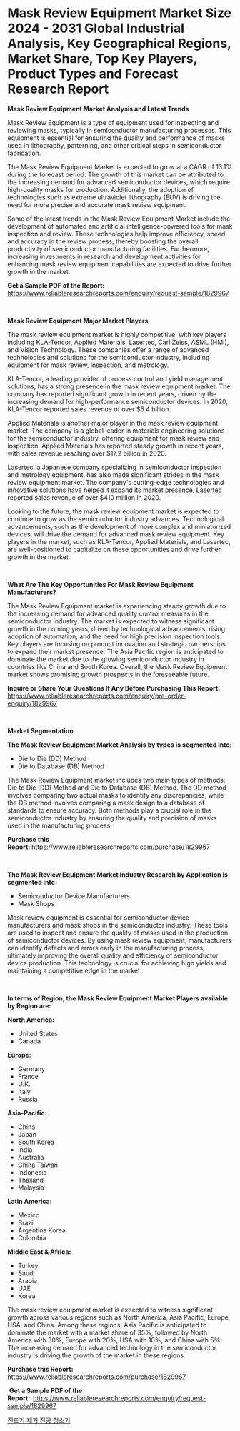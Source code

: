 <p><h1>Mask Review Equipment Market Size 2024 - 2031 Global Industrial Analysis, Key Geographical Regions, Market Share, Top Key Players, Product Types and Forecast Research Report</h1></p><p><strong>Mask Review Equipment Market Analysis and Latest Trends</strong></p>
<p><p>Mask Review Equipment is a type of equipment used for inspecting and reviewing masks, typically in semiconductor manufacturing processes. This equipment is essential for ensuring the quality and performance of masks used in lithography, patterning, and other critical steps in semiconductor fabrication. </p><p>The Mask Review Equipment Market is expected to grow at a CAGR of 13.1% during the forecast period. The growth of this market can be attributed to the increasing demand for advanced semiconductor devices, which require high-quality masks for production. Additionally, the adoption of technologies such as extreme ultraviolet lithography (EUV) is driving the need for more precise and accurate mask review equipment.</p><p>Some of the latest trends in the Mask Review Equipment Market include the development of automated and artificial intelligence-powered tools for mask inspection and review. These technologies help improve efficiency, speed, and accuracy in the review process, thereby boosting the overall productivity of semiconductor manufacturing facilities. Furthermore, increasing investments in research and development activities for enhancing mask review equipment capabilities are expected to drive further growth in the market.</p></p>
<p><strong>Get a Sample PDF of the Report:&nbsp;</strong> <a href="https://www.reliableresearchreports.com/enquiry/request-sample/1829967">https://www.reliableresearchreports.com/enquiry/request-sample/1829967</a></p>
<p>&nbsp;</p>
<p><strong>Mask Review Equipment Major Market Players</strong></p>
<p><p>The mask review equipment market is highly competitive, with key players including KLA-Tencor, Applied Materials, Lasertec, Carl Zeiss, ASML (HMI), and Vision Technology. These companies offer a range of advanced technologies and solutions for the semiconductor industry, including equipment for mask review, inspection, and metrology.</p><p>KLA-Tencor, a leading provider of process control and yield management solutions, has a strong presence in the mask review equipment market. The company has reported significant growth in recent years, driven by the increasing demand for high-performance semiconductor devices. In 2020, KLA-Tencor reported sales revenue of over $5.4 billion.</p><p>Applied Materials is another major player in the mask review equipment market. The company is a global leader in materials engineering solutions for the semiconductor industry, offering equipment for mask review and inspection. Applied Materials has reported steady growth in recent years, with sales revenue reaching over $17.2 billion in 2020.</p><p>Lasertec, a Japanese company specializing in semiconductor inspection and metrology equipment, has also made significant strides in the mask review equipment market. The company's cutting-edge technologies and innovative solutions have helped it expand its market presence. Lasertec reported sales revenue of over $410 million in 2020.</p><p>Looking to the future, the mask review equipment market is expected to continue to grow as the semiconductor industry advances. Technological advancements, such as the development of more complex and miniaturized devices, will drive the demand for advanced mask review equipment. Key players in the market, such as KLA-Tencor, Applied Materials, and Lasertec, are well-positioned to capitalize on these opportunities and drive further growth in the market.</p></p>
<p>&nbsp;</p>
<p><strong>What Are The Key Opportunities For Mask Review Equipment Manufacturers?</strong></p>
<p><p>The Mask Review Equipment market is experiencing steady growth due to the increasing demand for advanced quality control measures in the semiconductor industry. The market is expected to witness significant growth in the coming years, driven by technological advancements, rising adoption of automation, and the need for high precision inspection tools. Key players are focusing on product innovation and strategic partnerships to expand their market presence. The Asia Pacific region is anticipated to dominate the market due to the growing semiconductor industry in countries like China and South Korea. Overall, the Mask Review Equipment market shows promising growth prospects in the foreseeable future.</p></p>
<p><strong>Inquire or Share Your Questions If Any Before Purchasing This Report:</strong> <a href="https://www.reliableresearchreports.com/enquiry/pre-order-enquiry/1829967">https://www.reliableresearchreports.com/enquiry/pre-order-enquiry/1829967</a></p>
<p>&nbsp;</p>
<p><strong>Market Segmentation</strong></p>
<p><strong>The Mask Review Equipment Market Analysis by types is segmented into:</strong></p>
<p><ul><li>Die to Die (DD) Method</li><li>Die to Database (DB) Method</li></ul></p>
<p><p>The Mask Review Equipment market includes two main types of methods: Die to Die (DD) Method and Die to Database (DB) Method. The DD method involves comparing two actual masks to identify any discrepancies, while the DB method involves comparing a mask design to a database of standards to ensure accuracy. Both methods play a crucial role in the semiconductor industry by ensuring the quality and precision of masks used in the manufacturing process.</p></p>
<p><strong>Purchase this Report:&nbsp;</strong><a href="https://www.reliableresearchreports.com/purchase/1829967">https://www.reliableresearchreports.com/purchase/1829967</a></p>
<p>&nbsp;</p>
<p><strong>The Mask Review Equipment Market Industry Research by Application is segmented into:</strong></p>
<p><ul><li>Semiconductor Device Manufacturers</li><li>Mask Shops</li></ul></p>
<p><p>Mask review equipment is essential for semiconductor device manufacturers and mask shops in the semiconductor industry. These tools are used to inspect and ensure the quality of masks used in the production of semiconductor devices. By using mask review equipment, manufacturers can identify defects and errors early in the manufacturing process, ultimately improving the overall quality and efficiency of semiconductor device production. This technology is crucial for achieving high yields and maintaining a competitive edge in the market.</p></p>
<p>&nbsp;</p>
<p><strong>In terms of Region, the Mask Review Equipment Market Players available by Region are:</strong></p>
<p>
    <p> <strong> North America: </strong>
        <ul>
            <li>United States</li>
            <li>Canada</li>
        </ul>
        </p> 
    <p> <strong> Europe: </strong>
        <ul>
            <li>Germany</li>
            <li>France</li>
            <li>U.K.</li>
            <li>Italy</li>
            <li>Russia</li>
        </ul>
        </p> 
    <p> <strong> Asia-Pacific: </strong>
        <ul>
            <li>China</li>
            <li>Japan</li>
            <li>South Korea</li>
            <li>India</li>
            <li>Australia</li>
            <li>China Taiwan</li>
            <li>Indonesia</li>
            <li>Thailand</li>
            <li>Malaysia</li>
        </ul>
        </p> 
    <p> <strong> Latin America: </strong>
        <ul>
            <li>Mexico</li>
            <li>Brazil</li>
            <li>Argentina Korea</li>
            <li>Colombia</li>
        </ul>
        </p> 
    <p> <strong> Middle East & Africa: </strong>
        <ul>
            <li>Turkey</li>
            <li>Saudi</li>
            <li>Arabia</li>
            <li>UAE</li>
            <li>Korea</li>
        </ul>
    </p>
    </p>
<p><p>The mask review equipment market is expected to witness significant growth across various regions such as North America, Asia Pacific, Europe, USA, and China. Among these regions, Asia Pacific is anticipated to dominate the market with a market share of 35%, followed by North America with 30%, Europe with 20%, USA with 10%, and China with 5%. The increasing demand for advanced technology in the semiconductor industry is driving the growth of the market in these regions.</p></p>
<p><strong>Purchase this Report: </strong><a href="https://www.reliableresearchreports.com/purchase/1829967">https://www.reliableresearchreports.com/purchase/1829967</a></p>
<p>&nbsp;<strong>Get a Sample PDF of the Report:&nbsp;&nbsp;</strong><a href="https://www.reliableresearchreports.com/enquiry/request-sample/1829967">https://www.reliableresearchreports.com/enquiry/request-sample/1829967</a></p>
<p><strong></strong></p>
<p><p><a href="https://github.com/sougarounis/Market-Research-Report-List-3/blob/main/448143512363.md">진드기 제거 진공 청소기</a></p></p>